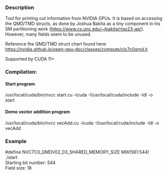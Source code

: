 ### Description
Tool for printing out information from NVIDIA GPUs. It is based on accessing the QMD/TMD structs, as done by Joshua Bakita as a tiny component in his SM partitioning work (https://www.cs.unc.edu/~jbakita/rtas23-ae/). However, many fields seem to be unused.

Reference the QMD/TMD struct chart found here: https://nvidia.github.io/open-gpu-doc/classes/compute/clc7c0qmd.h

Supported by CUDA 11+

### Compilation: 
#### Start program
/usr/local/cuda/bin/nvcc start.cu -lcuda -I/usr/local/cuda/include -ldl -o start

#### Demo vector addition program
/usr/local/cuda/bin/nvcc vecAdd.cu -lcuda -I/usr/local/cuda/include -ldl -o vecAdd

### Example
#define NVC7C0_QMDV02_03_SHARED_MEMORY_SIZE                        MW(561:544)  
./start  
Starting bit number: 544  
Field size: 18  
